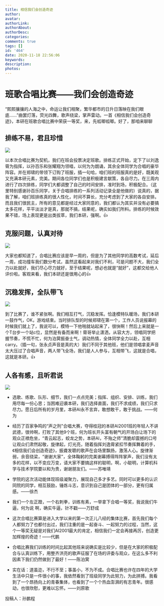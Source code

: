```yaml
---
title: 相信我们会创造奇迹
author: 
avatar: 
authorLink: 
authorAbout: 
authorDesc: 
categories: 
comments: true
tags: []
id: '464'
date: 2020-11-18 22:56:06
keywords:
description:
photos:
---
```


# 班歌合唱比赛——我们会创造奇迹

“熙熙攘攘的人海之中，命运让我们相聚，繁华都市的日升日落映在我们眼底……”曲罢灯落，荧光四舞，歌声绕梁，掌声雷动。一首《相信我们会创造奇迹》，本研在班歌合唱比赛中荣获一等奖，来，先呱唧呱唧。好了，那咱来聊聊

## 排练不易，君且珍惜

![](https://www.aiupc.xyz/wp-content/uploads/2020/11/315527f99ae70c71-300x225.jpg)

以本次合唱比赛为契机，我们在班会投票决定班歌。排练正式开始，定下了以刘逸霄为指挥，以孙百乐和张耀翔为领唱，以何为为朗诵，其余全体同学为合唱的豪华阵容。并在郑啸的带领下订购了班服，插一句哈，咱们班的班服真的是好，既美观又充满本研元素，完美。期间各位同学们也是积极建言献策，各自尽力。在三周内进行了四次排练，同学们大都调整了自己的时间安排，准时到场，积极配合。（这里特别感谢孙百乐同学，关于合唱排练的一系列活动记录全是他做的）说真的，据我了解，咱们班排练真的很人性化，时间不算长，充分考虑到了大家的各自安排。而且我们很民主，所有的意见都是经过大家同意的，我们都认为其实并没有必要搞太多花样，平平淡淡才是真，那就不搞，结果呢，确实如我们所料。排练的时候效果不错，场上表现更是出类拔萃，我们本研，强啊。👍

## 克服问题，认真对待

![](https://www.aiupc.xyz/wp-content/uploads/2020/11/3227b9cf759e6541-300x169.jpg)

大家也都知道了，合唱比赛应该是早一周的，但是为了其他同学的高数考试，延后一周，成功撞车我们数分考试，虽然这看起来对我们不利，可是问题不大，我们全力以赴就好，我们尽心尽力就好，至于结果呢，想必也就是“就好”，这都交给他人评价啦。客观来看，我们本研还是很用心的👍

## 沉稳发挥，全队带飞

![](https://www.aiupc.xyz/wp-content/uploads/2020/11/1d7c9664572000c6-300x200.jpg)

到了比赛了，谁不紧张啊。我们相互打气，沉稳发挥。恰逢模特队暖场，我们本研一鼓作气，OK，游戏结束。当时排队型的时候郑啸在第一个，工作人员说报幕的时候我们就上了，我说可以，模特一下他啪就站起来了，很快啊！然后上来就是一个T台步一个站c位，显然是有备而来啊！霄哥举止潇洒，从容大方，领唱同学把握节奏，不慌不忙，何为泊蓂振奋士气，调动热情，全体同学全力以赴，互相carry。（插一句，张永贞声音是真的大）我们不同于其他班，他们是领唱拿麦声音太大压过了合唱声音，两人带飞全场，我们是人人参与，互相带飞，这就是合唱，这就是本研。👍

## 人各有感，且听君说

![](https://www.aiupc.xyz/wp-content/uploads/2020/11/61d338c2b3fd5145-300x225.jpg)

*   选歌、练歌、队形、细节，我们一点点完美；指挥、组织、安排、训练，我们用尽每一份心思；当困难迎袭本研，我们选择直面，我们不求成绩，我们只求尽力。愿日后所有的岁月里，本研AI永不言弃，敢想敢干，敢于挑战。——何为
    
*   经历了百家争鸣的“声之刑”合唱大赛，夺得桂冠的本研AI2001班的年轻人不讲武德，很帅啊，打败了其他9个班，何为班长开头富有朝气的开场白让场下的观众正襟危坐，“青云起志，蛟龙之势，本研AI，不殆之师”清脆却震撼的口号让观众们肃然起敬，旋律起，灯光亮，随着指挥刘逸霄紧扣节奏挥舞着的手，《相信我们会创造奇迹》，振聋发聩的歌声在会场里飘扬，激荡人心。旋律渐弱，余音绕梁，“谢谢大家”，全体鞠躬的完美谢幕搏得阵阵掌声，我们没有太多的花样，以不变应万变，请大家不要搞这样的聪明，啊，小聪明，计算机科学与技术学院要以和为贵，谢谢朋友们。——苏唯靖
    
*   学院的这次活动能体现班级凝聚力，展现自己多才多艺。同时可以更多的认识同院的同学，相互鼓励，锤炼斗志，意识到自己是团体的一部分，更有归属感。——徐杰
    
*   我们一个左正蹬，一个右刺拳，训练有素，一举拿下合唱一等奖，我说我们牛逼，何为说 啊，确实牛逼，针不戳——万舒成
    
*   这次合唱比赛算是进入大学以来的第一次正儿八经的集体比赛，首先我们每个人都努力了也都付出过，我们注重的是一起奋斗、一起努力的过程，当然，这个一等奖无疑是对我们AI2001最大的肯定，相信我们一定会再接再厉，创造更加辉煌的奇迹！——代鹏
    
*   合唱比赛我们训练的时间比起其他班来说确实是比较少，但是在大家的积极配合与认真训练下，用整齐洪亮的歌声征服了在场的评委与观众，在这么多不利因素下我们仍然做到了最好！——陈泊蓂
    
*   实在话：道虽迩，不行不至；事虽小，不为不成。合唱比赛也许在四年的大学生活中只是一件很小的事，我依然看到了班级同学为此努力，为此拼搏。我看到了一个昂扬向上的青春集体，也看到了一个个热血澎湃的有志青年。很感动，也很欣慰，更难以忘怀。——刘原歌
    

投稿人：孙鹏程
